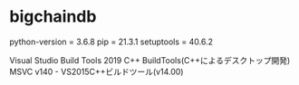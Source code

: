 # bigchaindb

python-version = 3.6.8
pip = 21.3.1
setuptools = 40.6.2

Visual Studio Build Tools 2019
    C++ BuildTools(C++によるデスクトップ開発)
    MSVC v140 - VS2015C++ビルドツール(v14.00)